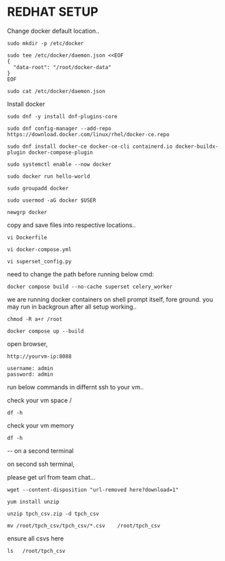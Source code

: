 # REDHAT SETUP

Change docker default location..  


```
sudo mkdir -p /etc/docker
```

```
sudo tee /etc/docker/daemon.json <<EOF
{
  "data-root": "/root/docker-data"
}
EOF
```

```
sudo cat /etc/docker/daemon.json
```

Install docker

```
sudo dnf -y install dnf-plugins-core
```

```
sudo dnf config-manager --add-repo https://download.docker.com/linux/rhel/docker-ce.repo
```

```
sudo dnf install docker-ce docker-ce-cli containerd.io docker-buildx-plugin docker-compose-plugin
```

```
sudo systemctl enable --now docker
```
 
``` 
sudo docker run hello-world
```
 
```
sudo groupadd docker
```

```
sudo usermod -aG docker $USER
```

```
newgrp docker
```

copy and save files into respective locations..

``` 
vi Dockerfile
```

```
vi docker-compose.yml
```

```
vi superset_config.py
```

need to change the path before running below cmd:

``` 
docker compose build --no-cache superset celery_worker
```

we are running docker containers on shell prompt itself, fore ground. you may run in backgroun after all setup working..


```
chmod -R a+r /root
```


```
docker compose up --build
``` 
open browser, 

```
http://yourvm-ip:8088
```

```
username: admin
password: admin
```

run below commands in differnt ssh to your vm..


check your vm space /

```
df -h
```

check your vm memory
```
df -h
```

-- on a second terminal

on second ssh terminal,

please get url from team chat...
``` 
wget --content-disposition "url-removed here?download=1"
```

```
yum install unzip
```

```
unzip tpch_csv.zip -d tpch_csv
```
 
``` 
mv /root/tpch_csv/tpch_csv/*.csv    /root/tpch_csv
```
ensure all csvs here

```
ls   /root/tpch_csv
```

